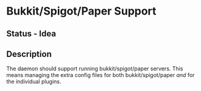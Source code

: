 # Bukkit/Spigot/Paper Support

## Status - Idea

## Description

The daemon should support running bukkit/spigot/paper servers. This means managing the extra config files for both bukkit/spigot/paper _and_ for the individual plugins.
